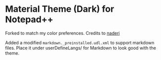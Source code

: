 # Material Theme (Dark) for Notepad++
Forked to match my color preferences. Credits to [naderi](https://github.com/naderi/material-theme-for-npp)

Added a modified `markdown._preinstalled.udl.xml` to support markdown files. Place it under userDefineLangs/ for Markdown to look good with the theme.

